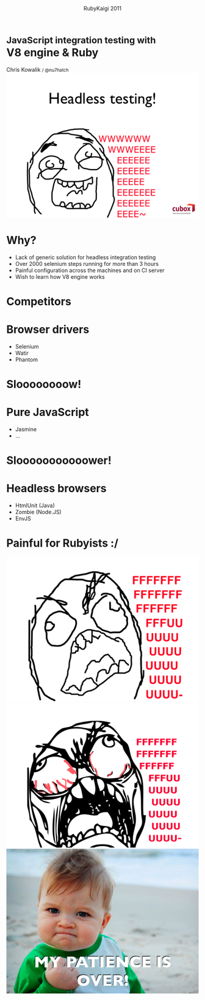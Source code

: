 <!SLIDE center main>
<header>
  RubyKaigi 2011
</header>
<h1>
  <small>JavaScript integration testing with</small><br />
  V8 engine &amp; Ruby
</h1>
<footer>
  Chris Kowalik <small>/ @nu7hatch</small>
</footer>

<!SLIDE center meme>
<img src="images/wee.png" />

<!SLIDE center>
# Why?

<!SLIDE bullets incremental>
* Lack of generic solution for headless integration testing
* Over 2000 selenium steps running for more than 3 hours
* Painful configuration across the machines and on CI server
* Wish to learn how V8 engine works

<!SLIDE center>
# Competitors

<!SLIDE center bullets incremental with-title>
# Browser drivers

* Selenium
* Watir
* Phantom

<!SLIDE center>
# Sloooooooow!

<!SLIDE center bullets incremental with-title>
# Pure JavaScript

* Jasmine
* ...

<!SLIDE center>
# Slooooooooooower!

<!SLIDE center bullets incremental with-title>
# Headless browsers

* HtmlUnit (Java)
* Zombie (Node.JS)
* EnvJS

<!SLIDE center>
# Painful for Rubyists :/

<!SLIDE center meme>
<img src="images/fuuu.png" />

<!SLIDE center meme>
<img src="images/fuuuu.png" />

<!SLIDE center meme>
<img src="images/patience_is_over.png" />
